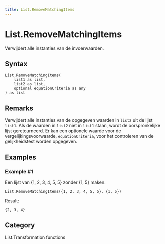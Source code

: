 ```yaml
---
title: List.RemoveMatchingItems
---
```


# List.RemoveMatchingItems


Verwijdert alle instanties van de invoerwaarden.


## Syntax

```powerquery
List.RemoveMatchingItems(
    list1 as list,
    list2 as list,
    optional equationCriteria as any
) as list
```


## Remarks

Verwijdert alle instanties van de opgegeven waarden in <code>list2</code> uit de lijst <code>list1</code>. Als de waarden in <code>list2</code> niet in <code>list1</code> staan, wordt de oorspronkelijke lijst geretourneerd.    Er kan een optionele waarde voor de vergelijkingsvoorwaarde, <code>equationCriteria</code>, voor het controleren van de gelijkheidstest worden opgegeven. 


## Examples

### Example #1 
Een lijst van \{1, 2, 3, 4, 5, 5} zonder \{1, 5} maken.
```powerquery
List.RemoveMatchingItems({1, 2, 3, 4, 5, 5}, {1, 5})
```

Result: 
```powerquery
{2, 3, 4}
```




## Category
List.Transformation functions

